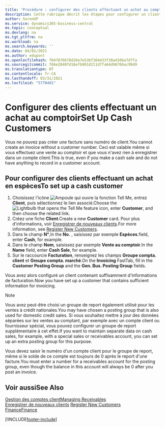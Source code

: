```yaml
---
title: 'Procédure : configurer des clients effectuant un achat au comptoir | Microsoft Docs'
description: Cette rubrique décrit les étapes pour configurer un client qui paie en espèces.
author: SorenGP
ms.service: dynamics365-business-central
ms.topic: conceptual
ms.devlang: na
ms.tgt_pltfrm: na
ms.workload: na
ms.search.keywords: ''
ms.date: 04/01/2021
ms.author: edupont
ms.openlocfilehash: f047876678d26e7e53bf304433f38a410ba7d7fa
ms.sourcegitcommit: 766e2840fd16efb901d211d7fa64d96766ac99d9
ms.translationtype: HT
ms.contentlocale: fr-CA
ms.lasthandoff: 03/31/2021
ms.locfileid: "5770401"
---
```

# <a name="set-up-cash-customers"></a><span data-ttu-id="f911e-103">Configurer des clients effectuant un achat au comptoir</span><span class="sxs-lookup"><span data-stu-id="f911e-103">Set Up Cash Customers</span></span>
<span data-ttu-id="f911e-104">Vous ne pouvez pas créer une facture sans numéro de client.</span><span class="sxs-lookup"><span data-stu-id="f911e-104">You cannot create an invoice without a customer number.</span></span> <span data-ttu-id="f911e-105">Ceci est valable même si vous effectuez une vente au comptoir et que vous n'avez rien à enregistrer dans un compte client.</span><span class="sxs-lookup"><span data-stu-id="f911e-105">This is true, even if you make a cash sale and do not have anything to record in a customer account.</span></span>  

## <a name="to-set-up-a-cash-customer"></a><span data-ttu-id="f911e-106">Pour configurer des clients effectuant un achat en espèces</span><span class="sxs-lookup"><span data-stu-id="f911e-106">To set up a cash customer</span></span>  
1.  <span data-ttu-id="f911e-107">Choisissez l'icône ![Ampoule qui ouvre la fonction Tell Me](media/ui-search/search_small.png "Dites-moi ce que vous voulez faire"), entrez **Client**, puis sélectionnez le lien associé.</span><span class="sxs-lookup"><span data-stu-id="f911e-107">Choose the ![Lightbulb that opens the Tell Me feature](media/ui-search/search_small.png "Tell me what you want to do") icon, enter **Customer**, and then choose the related link.</span></span>  
2.  <span data-ttu-id="f911e-108">Créez une fiche **Client**.</span><span class="sxs-lookup"><span data-stu-id="f911e-108">Create a new **Customer** card.</span></span> <span data-ttu-id="f911e-109">Pour plus d'informations, voir [Enregistrer de nouveaux clients](sales-how-register-new-customers.md).</span><span class="sxs-lookup"><span data-stu-id="f911e-109">For more information, see [Register New Customers](sales-how-register-new-customers.md).</span></span>
3.  <span data-ttu-id="f911e-110">Dans le champ **N°**,</span><span class="sxs-lookup"><span data-stu-id="f911e-110">In the **No.**</span></span> <span data-ttu-id="f911e-111">, saisissez par exemple **Espèces**.</span><span class="sxs-lookup"><span data-stu-id="f911e-111">field, enter **Cash**, for example.</span></span>  
4.  <span data-ttu-id="f911e-112">Dans le champ **Nom**, saisissez par exemple **Vente au comptoir**.</span><span class="sxs-lookup"><span data-stu-id="f911e-112">In the **Name** field, enter **Cash Sale**, for example.</span></span>  
5.  <span data-ttu-id="f911e-113">Sur le raccourcie **Facturation**, renseignez les champs **Groupe compta. client** et **Groupe compta. marché**.</span><span class="sxs-lookup"><span data-stu-id="f911e-113">On the **Invoicing** FastTab, fill in the **Customer Posting Group** and the **Gen. Bus. Posting Group** fields.</span></span>  

 <span data-ttu-id="f911e-114">Vous avez alors configuré un client contenant suffisamment d'informations de facturation.</span><span class="sxs-lookup"><span data-stu-id="f911e-114">Now you have set up a customer that contains sufficient information for invoicing.</span></span>  

> [!NOTE]  
>  <span data-ttu-id="f911e-115">Vous avez peut-être choisi un groupe de report également utilisé pour les ventes à crédit nationales.</span><span class="sxs-lookup"><span data-stu-id="f911e-115">You may have chosen a posting group that is also used for domestic credit sales.</span></span> <span data-ttu-id="f911e-116">Si vous souhaitez mettre à jour des données séparées sur les ventes au comptant, par exemple avec un compte client ou fournisseur spécial, vous pouvez configurer un groupe de report supplémentaire à cet effet.</span><span class="sxs-lookup"><span data-stu-id="f911e-116">If you want to maintain separate data on cash sales, for example, with a special sales or receivables account, you can set up an extra posting group for this purpose.</span></span>  
>   
>  <span data-ttu-id="f911e-117">Vous devez saisir le numéro d'un compte client pour le groupe de report, même si le solde de ce compte est toujours de 0 après le report d'une facture.</span><span class="sxs-lookup"><span data-stu-id="f911e-117">You must enter a number for a receivables account for the posting group, even though the balance in this account will always be 0 after you post an invoice.</span></span>  

## <a name="see-also"></a><span data-ttu-id="f911e-118">Voir aussi</span><span class="sxs-lookup"><span data-stu-id="f911e-118">See Also</span></span>
[<span data-ttu-id="f911e-119">Gestion des comptes client</span><span class="sxs-lookup"><span data-stu-id="f911e-119">Managing Receivables</span></span>](receivables-manage-receivables.md)  
<span data-ttu-id="f911e-120">[Enregistrer de nouveaux clients](sales-how-register-new-customers.md)  </span><span class="sxs-lookup"><span data-stu-id="f911e-120">[Register New Customers](sales-how-register-new-customers.md)  </span></span>  
[<span data-ttu-id="f911e-121">Finance</span><span class="sxs-lookup"><span data-stu-id="f911e-121">Finance</span></span>](finance.md)  



[!INCLUDE[footer-include](includes/footer-banner.md)]